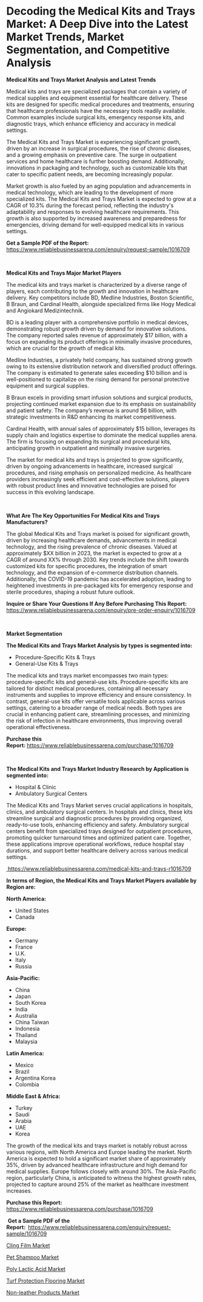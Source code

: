 <p><h1>Decoding the Medical Kits and Trays Market: A Deep Dive into the Latest Market Trends, Market Segmentation, and Competitive Analysis</h1></p><p><strong>Medical Kits and Trays Market Analysis and Latest Trends</strong></p>
<p><p>Medical kits and trays are specialized packages that contain a variety of medical supplies and equipment essential for healthcare delivery. These kits are designed for specific medical procedures and treatments, ensuring that healthcare professionals have the necessary tools readily available. Common examples include surgical kits, emergency response kits, and diagnostic trays, which enhance efficiency and accuracy in medical settings.</p><p>The Medical Kits and Trays Market is experiencing significant growth, driven by an increase in surgical procedures, the rise of chronic diseases, and a growing emphasis on preventive care. The surge in outpatient services and home healthcare is further boosting demand. Additionally, innovations in packaging and technology, such as customizable kits that cater to specific patient needs, are becoming increasingly popular.</p><p>Market growth is also fueled by an aging population and advancements in medical technology, which are leading to the development of more specialized kits. The Medical Kits and Trays Market is expected to grow at a CAGR of 10.3% during the forecast period, reflecting the industry's adaptability and responses to evolving healthcare requirements. This growth is also supported by increased awareness and preparedness for emergencies, driving demand for well-equipped medical kits in various settings.</p></p>
<p><strong>Get a Sample PDF of the Report:&nbsp;</strong> <a href="https://www.reliablebusinessarena.com/enquiry/request-sample/1016709">https://www.reliablebusinessarena.com/enquiry/request-sample/1016709</a></p>
<p>&nbsp;</p>
<p><strong>Medical Kits and Trays Major Market Players</strong></p>
<p><p>The medical kits and trays market is characterized by a diverse range of players, each contributing to the growth and innovation in healthcare delivery. Key competitors include BD, Medline Industries, Boston Scientific, B Braun, and Cardinal Health, alongside specialized firms like Hogy Medical and Angiokard Medizintechnik.</p><p>BD is a leading player with a comprehensive portfolio in medical devices, demonstrating robust growth driven by demand for innovative solutions. The company reported sales revenue of approximately $17 billion, with a focus on expanding its product offerings in minimally invasive procedures, which are crucial for the growth of medical kits.</p><p>Medline Industries, a privately held company, has sustained strong growth owing to its extensive distribution network and diversified product offerings. The company is estimated to generate sales exceeding $10 billion and is well-positioned to capitalize on the rising demand for personal protective equipment and surgical supplies.</p><p>B Braun excels in providing smart infusion solutions and surgical products, projecting continued market expansion due to its emphasis on sustainability and patient safety. The company’s revenue is around $6 billion, with strategic investments in R&D enhancing its market competitiveness.</p><p>Cardinal Health, with annual sales of approximately $15 billion, leverages its supply chain and logistics expertise to dominate the medical supplies arena. The firm is focusing on expanding its surgical and procedural kits, anticipating growth in outpatient and minimally invasive surgeries.</p><p>The market for medical kits and trays is projected to grow significantly, driven by ongoing advancements in healthcare, increased surgical procedures, and rising emphasis on personalized medicine. As healthcare providers increasingly seek efficient and cost-effective solutions, players with robust product lines and innovative technologies are poised for success in this evolving landscape.</p></p>
<p>&nbsp;</p>
<p><strong>What Are The Key Opportunities For Medical Kits and Trays Manufacturers?</strong></p>
<p><p>The global Medical Kits and Trays market is poised for significant growth, driven by increasing healthcare demands, advancements in medical technology, and the rising prevalence of chronic diseases. Valued at approximately $XX billion in 2023, the market is expected to grow at a CAGR of around XX% through 2030. Key trends include the shift towards customized kits for specific procedures, the integration of smart technology, and the expansion of e-commerce distribution channels. Additionally, the COVID-19 pandemic has accelerated adoption, leading to heightened investments in pre-packaged kits for emergency response and sterile procedures, shaping a robust future outlook.</p></p>
<p><strong>Inquire or Share Your Questions If Any Before Purchasing This Report:</strong> <a href="https://www.reliablebusinessarena.com/enquiry/pre-order-enquiry/1016709">https://www.reliablebusinessarena.com/enquiry/pre-order-enquiry/1016709</a></p>
<p>&nbsp;</p>
<p><strong>Market Segmentation</strong></p>
<p><strong>The Medical Kits and Trays Market Analysis by types is segmented into:</strong></p>
<p><ul><li>Procedure-Specific Kits & Trays</li><li>General-Use Kits & Trays</li></ul></p>
<p><p>The medical kits and trays market encompasses two main types: procedure-specific kits and general-use kits. Procedure-specific kits are tailored for distinct medical procedures, containing all necessary instruments and supplies to improve efficiency and ensure consistency. In contrast, general-use kits offer versatile tools applicable across various settings, catering to a broader range of medical needs. Both types are crucial in enhancing patient care, streamlining processes, and minimizing the risk of infection in healthcare environments, thus improving overall operational effectiveness.</p></p>
<p><strong>Purchase this Report:&nbsp;</strong><a href="https://www.reliablebusinessarena.com/purchase/1016709">https://www.reliablebusinessarena.com/purchase/1016709</a></p>
<p>&nbsp;</p>
<p><strong>The Medical Kits and Trays Market Industry Research by Application is segmented into:</strong></p>
<p><ul><li>Hospital & Clinic</li><li>Ambulatory Surgical Centers</li></ul></p>
<p><p>The Medical Kits and Trays Market serves crucial applications in hospitals, clinics, and ambulatory surgical centers. In hospitals and clinics, these kits streamline surgical and diagnostic procedures by providing organized, ready-to-use tools, enhancing efficiency and safety. Ambulatory surgical centers benefit from specialized trays designed for outpatient procedures, promoting quicker turnaround times and optimized patient care. Together, these applications improve operational workflows, reduce hospital stay durations, and support better healthcare delivery across various medical settings.</p></p>
<p><a href="https://www.reliablebusinessarena.com/medical-kits-and-trays-r1016709">&nbsp;https://www.reliablebusinessarena.com/medical-kits-and-trays-r1016709</a></p>
<p><strong>In terms of Region, the Medical Kits and Trays Market Players available by Region are:</strong></p>
<p>
    <p> <strong> North America: </strong>
        <ul>
            <li>United States</li>
            <li>Canada</li>
        </ul>
        </p> 
    <p> <strong> Europe: </strong>
        <ul>
            <li>Germany</li>
            <li>France</li>
            <li>U.K.</li>
            <li>Italy</li>
            <li>Russia</li>
        </ul>
        </p> 
    <p> <strong> Asia-Pacific: </strong>
        <ul>
            <li>China</li>
            <li>Japan</li>
            <li>South Korea</li>
            <li>India</li>
            <li>Australia</li>
            <li>China Taiwan</li>
            <li>Indonesia</li>
            <li>Thailand</li>
            <li>Malaysia</li>
        </ul>
        </p> 
    <p> <strong> Latin America: </strong>
        <ul>
            <li>Mexico</li>
            <li>Brazil</li>
            <li>Argentina Korea</li>
            <li>Colombia</li>
        </ul>
        </p> 
    <p> <strong> Middle East & Africa: </strong>
        <ul>
            <li>Turkey</li>
            <li>Saudi</li>
            <li>Arabia</li>
            <li>UAE</li>
            <li>Korea</li>
        </ul>
    </p>
    </p>
<p><p>The growth of the medical kits and trays market is notably robust across various regions, with North America and Europe leading the market. North America is expected to hold a significant market share of approximately 35%, driven by advanced healthcare infrastructure and high demand for medical supplies. Europe follows closely with around 30%. The Asia-Pacific region, particularly China, is anticipated to witness the highest growth rates, projected to capture around 25% of the market as healthcare investment increases.</p></p>
<p><strong>Purchase this Report: </strong><a href="https://www.reliablebusinessarena.com/purchase/1016709">https://www.reliablebusinessarena.com/purchase/1016709</a></p>
<p>&nbsp;<strong>Get a Sample PDF of the Report:&nbsp;&nbsp;</strong><a href="https://www.reliablebusinessarena.com/enquiry/request-sample/1016709">https://www.reliablebusinessarena.com/enquiry/request-sample/1016709</a></p>
<p><strong></strong></p>
<p><p><a href="https://medium.com/@madw10245644/the-growth-of-the-cling-film-market-has-been-significant-driven-by-various-critical-factors-9aeafd097e87">Cling Film Market</a></p><p><a href="https://www.linkedin.com/pulse/pet-shampoo-market-investigation-industry-evolution-forecast-zcooe?trackingId=jmGUURIaTVOhjbt9YFKrNQ%3D%3D">Pet Shampoo Market</a></p><p><a href="https://issuu.com/reportprime-2/docs/poly-lactic-acid-market-size-2030.p_6ef99f0812a260">Poly Lactic Acid Market</a></p><p><a href="https://www.linkedin.com/pulse/unveiling-market-trends-global-turf-protection-flooring-neyxe?trackingId=lWPdzKpRQE2L4INRLBP2JQ%3D%3D">Turf Protection Flooring Market</a></p><p><a href="https://github.com/napierswinnyfg/Market-Research-Report-List-1/blob/main/non-leather-products-market.md">Non-leather Products Market</a></p></p>